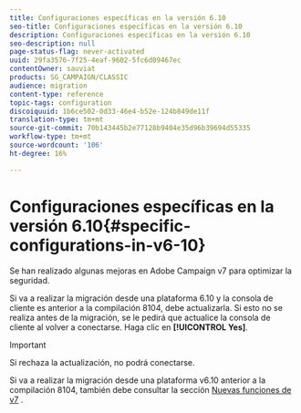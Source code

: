 ```yaml
---
title: Configuraciones específicas en la versión 6.10
seo-title: Configuraciones específicas en la versión 6.10
description: Configuraciones específicas en la versión 6.10
seo-description: null
page-status-flag: never-activated
uuid: 29fa3576-7f25-4eaf-9602-5fc6d09467ec
contentOwner: sauviat
products: SG_CAMPAIGN/CLASSIC
audience: migration
content-type: reference
topic-tags: configuration
discoiquuid: 1b6ce502-0d33-46e4-b52e-124b849de11f
translation-type: tm+mt
source-git-commit: 70b143445b2e77128b9404e35d96b39694d55335
workflow-type: tm+mt
source-wordcount: '106'
ht-degree: 16%

---
```



# Configuraciones específicas en la versión 6.10{#specific-configurations-in-v6-10}

Se han realizado algunas mejoras en Adobe Campaign v7 para optimizar la seguridad.

Si va a realizar la migración desde una plataforma 6.10 y la consola de cliente es anterior a la compilación 8104, debe actualizarla. Si esto no se realiza antes de la migración, se le pedirá que actualice la consola de cliente al volver a conectarse. Haga clic en **[!UICONTROL Yes]**.

>[!IMPORTANT]
>
>Si rechaza la actualización, no podrá conectarse.

Si va a realizar la migración desde una plataforma v6.10 anterior a la compilación 8104, también debe consultar la sección [Nuevas funciones de v7](../../migration/using/general-configurations.md#new-features-in-v7) .
